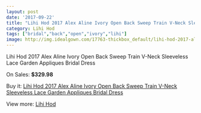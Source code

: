 ```yaml
---
layout: post
date: '2017-09-22'
title: "Lihi Hod 2017 Alex Aline Ivory Open Back Sweep Train V-Neck Sleeveless Lace Garden Appliques Bridal Dress"
category: Lihi Hod
tags: ["bridal","back","open","ivory","lihi"]
image: http://img.idealgown.com/17763-thickbox_default/lihi-hod-2017-alex-aline-ivory-open-back-sweep-train-v-neck-sleeveless-lace-garden-appliques-bridal-dress.jpg
---
```

Lihi Hod 2017 Alex Aline Ivory Open Back Sweep Train V-Neck Sleeveless Lace Garden Appliques Bridal Dress

On Sales: **$329.98**
<a href="https://www.idealgown.com/en/lihi-hod/6913-lihi-hod-2017-alex-aline-ivory-open-back-sweep-train-v-neck-sleeveless-lace-garden-appliques-bridal-dress.html"><amp-img layout="responsive" width="600" height="600" src="//img.idealgown.com/17763-thickbox_default/lihi-hod-2017-alex-aline-ivory-open-back-sweep-train-v-neck-sleeveless-lace-garden-appliques-bridal-dress.jpg" alt="Lihi Hod 2017 Alex Aline Ivory Open Back Sweep Train V-Neck Sleeveless Lace Garden Appliques Bridal Dress 0" /></a>
<a href="https://www.idealgown.com/en/lihi-hod/6913-lihi-hod-2017-alex-aline-ivory-open-back-sweep-train-v-neck-sleeveless-lace-garden-appliques-bridal-dress.html"><amp-img layout="responsive" width="600" height="600" src="//img.idealgown.com/17765-thickbox_default/lihi-hod-2017-alex-aline-ivory-open-back-sweep-train-v-neck-sleeveless-lace-garden-appliques-bridal-dress.jpg" alt="Lihi Hod 2017 Alex Aline Ivory Open Back Sweep Train V-Neck Sleeveless Lace Garden Appliques Bridal Dress 1" /></a>
<a href="https://www.idealgown.com/en/lihi-hod/6913-lihi-hod-2017-alex-aline-ivory-open-back-sweep-train-v-neck-sleeveless-lace-garden-appliques-bridal-dress.html"><amp-img layout="responsive" width="600" height="600" src="//img.idealgown.com/17764-thickbox_default/lihi-hod-2017-alex-aline-ivory-open-back-sweep-train-v-neck-sleeveless-lace-garden-appliques-bridal-dress.jpg" alt="Lihi Hod 2017 Alex Aline Ivory Open Back Sweep Train V-Neck Sleeveless Lace Garden Appliques Bridal Dress 2" /></a>

Buy it: [Lihi Hod 2017 Alex Aline Ivory Open Back Sweep Train V-Neck Sleeveless Lace Garden Appliques Bridal Dress](https://www.idealgown.com/en/lihi-hod/6913-lihi-hod-2017-alex-aline-ivory-open-back-sweep-train-v-neck-sleeveless-lace-garden-appliques-bridal-dress.html "Lihi Hod 2017 Alex Aline Ivory Open Back Sweep Train V-Neck Sleeveless Lace Garden Appliques Bridal Dress")

View more: [Lihi Hod](https://www.idealgown.com/en/124-lihi-hod "Lihi Hod")